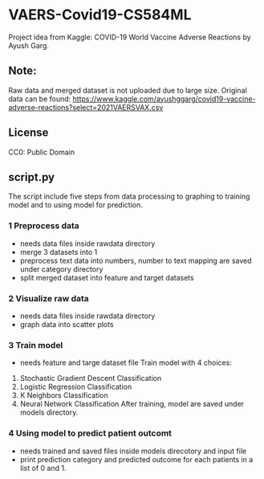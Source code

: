 # VAERS-Covid19-CS584ML
Project idea from Kaggle: COVID-19 World Vaccine Adverse Reactions by Ayush Garg.

## Note:
Raw data and merged dataset is not uploaded due to large size. Original data can be found: https://www.kaggle.com/ayushggarg/covid19-vaccine-adverse-reactions?select=2021VAERSVAX.csv

## License
CC0: Public Domain

## script.py
The script include five steps from data processing to graphing to training model and to using model for prediction.
### 1 Preprocess data 
- needs data files inside rawdata directory
- merge 3 datasets into 1
- preprocess text data into numbers, number to text mapping are saved under category directory
- split merged dataset into feature and target datasets
### 2 Visualize raw data 
- needs data files inside rawdata directory
- graph data into scatter plots 
### 3 Train model 
- needs feature and targe dataset file
Train model with 4 choices:
1. Stochastic Gradient Descent Classification
2. Logistic Regression Classification
3. K Neighbors Classification
4. Neural Network Classification
After training, model are saved under models directory.
### 4 Using model to predict patient outcomt
- needs trained and saved files inside models direcotory and input file
- print prediction category and predicted outcome for each patients in a list of 0 and 1.
